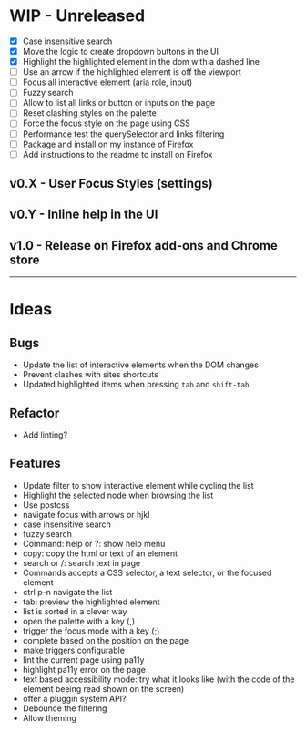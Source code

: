 # WIP - Unreleased

- [X] Case insensitive search
- [X] Move the logic to create dropdown buttons in the UI
- [X] Highlight the highlighted element in the dom with a dashed line
- [ ] Use an arrow if the highlighted element is off the viewport
- [ ] Focus all interactive element (aria role, input)
- [ ] Fuzzy search
- [ ] Allow to list all links or button or inputs on the page
- [ ] Reset clashing styles on the palette
- [ ] Force the focus style on the page using CSS
- [ ] Performance test the querySelector and links filtering
- [ ] Package and install on my instance of Firefox
- [ ] Add instructions to the readme to install on Firefox

## v0.X - User Focus Styles (settings)
## v0.Y - Inline help in the UI
## v1.0 - Release on Firefox add-ons and Chrome store

----

# Ideas

## Bugs

* Update the list of interactive elements when the DOM changes
* Prevent clashes with sites shortcuts
* Updated highlighted items when pressing `tab` and `shift-tab`

## Refactor

* Add linting?

## Features

* Update filter to show interactive element while cycling the list
* Highlight the selected node when browsing the list
* Use postcss
* navigate focus with arrows or hjkl
* case insensitive search
* fuzzy search
* Command: help or ?: show help menu
* copy: copy the html or text of an element
* search or /: search text in page
* Commands accepts a CSS selector, a text selector, or the focused element
* ctrl p-n navigate the list
* tab: preview the highlighted element
* list is sorted in a clever way
* open the palette with a key (,)
* trigger the focus mode with a key (;)
* complete based on the position on the page
* make triggers configurable
* lint the current page using pa11y
* highlight pa11y error on the page
* text based accessibility mode: try what it looks like (with the code of the element beeing read shown on the screen)
* offer a pluggin system API?
* Debounce the filtering
* Allow theming
